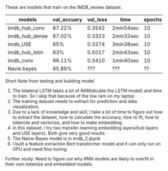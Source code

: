 These are models that train on the IMDB_review dataset.


|models                   |val_accuary    |val_loss       |time       |epochs         |
|-------------------------|---------------|---------------|-----------|---------------|
|imdb_hub_conv            | 87.22%        |0.3542         |2min54sec  |10             |
|imdb_hub_dense           | 87.02%        |0.3323         |2min32sec  |10             |
|imdb_USE                 | 85%           |0.3274         |3min38sec  |10             |
|imdb_hub_lstm            | 83%           |0.5017         |2min43sec  |10             |
|imdb_conv                | 86.11%        |0.3410         |1min40sec  |10             |
|Navie bayes              | 85.89%        |???            |???        |??             |

Short Note from testing and building model
1. The bilateral LSTM takes a lot of RAM(double the LSTM model) and time to train. So I skip that because of the low ram on my laptop.
2. The training dataset needs to extract for prediction and data visualization.
3. Due to a lack of knowledge and skill, I take a lot of time to figure out how to extract the dataset, how to calculate the accuracy, how to fit, how to tokenize and vectorize, and how to make embedding.
4. In this dataset, I try two transfer-learning embedding layers(hub layers and USE layers). Both give very good results.
5. The Naive-Bayes model is in imdb_2.ipynb 
6. I built a feature extraction Bert transformer model and it can only run on GPU and need fine-tuning.

Further study: Need to figure out why RNN models are likely to overfit in their own tokenize and embedded models.